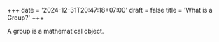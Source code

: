 +++
date = '2024-12-31T20:47:18+07:00'
draft = false
title = 'What is a Group?'
+++

A group is a mathematical object.

